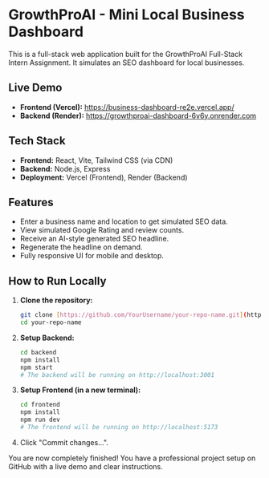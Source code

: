 # GrowthProAI - Mini Local Business Dashboard

This is a full-stack web application built for the GrowthProAI Full-Stack Intern Assignment. It simulates an SEO dashboard for local businesses.

## Live Demo

* **Frontend (Vercel):** https://business-dashboard-re2e.vercel.app/
* **Backend (Render):** https://growthproai-dashboard-6v6y.onrender.com

## Tech Stack

* **Frontend:** React, Vite, Tailwind CSS (via CDN)
* **Backend:** Node.js, Express
* **Deployment:** Vercel (Frontend), Render (Backend)

## Features

* Enter a business name and location to get simulated SEO data.
* View simulated Google Rating and review counts.
* Receive an AI-style generated SEO headline.
* Regenerate the headline on demand.
* Fully responsive UI for mobile and desktop.

## How to Run Locally

1.  **Clone the repository:**
    ```bash
    git clone [https://github.com/YourUsername/your-repo-name.git](https://github.com/YourUsername/your-repo-name.git)
    cd your-repo-name
    ```

2.  **Setup Backend:**
    ```bash
    cd backend
    npm install
    npm start
    # The backend will be running on http://localhost:3001
    ```

3.  **Setup Frontend (in a new terminal):**
    ```bash
    cd frontend
    npm install
    npm run dev
    # The frontend will be running on http://localhost:5173
    ```

4.  Click "Commit changes...".

You are now completely finished! You have a professional project setup on GitHub with a live demo and clear instructions.
